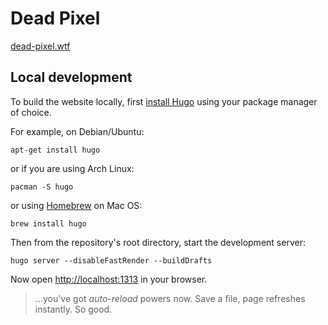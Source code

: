 # Dead Pixel

[dead-pixel.wtf](https://dead-pixel.wtf/)

## Local development

To build the website locally, first [install Hugo](https://gohugo.io/getting-started/installing)
using your package manager of choice.

For example, on Debian/Ubuntu:
```
apt-get install hugo
```

or if you are using Arch Linux:
```
pacman -S hugo
```

or using [Homebrew](https://brew.sh) on Mac OS:
```
brew install hugo
```

Then from the repository's root directory, start the development server:
```
hugo server --disableFastRender --buildDrafts
```

Now open [http://localhost:1313](http://localhost:1313) in your browser.

> ...you've got *auto-reload* powers now. Save a file, page refreshes instantly. So good.

